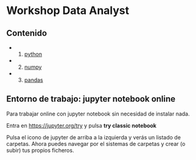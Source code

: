 # Workshop Data Analyst

## Contenido
* 1. [python](python)
* 2. [numpy](numpy)
* 3. [pandas](pandas)

## Entorno de trabajo: jupyter notebook online
Para trabajar online con jupyter notebook sin necesidad de instalar nada.

Entra en https://jupyter.org/try y pulsa **try classic notebook**

Pulsa el icono de jupyter de arriba a la izquierda y verás un listado de carpetas. Ahora puedes navegar por el sistemas de carpetas y crear (o subir) tus propios ficheros. 